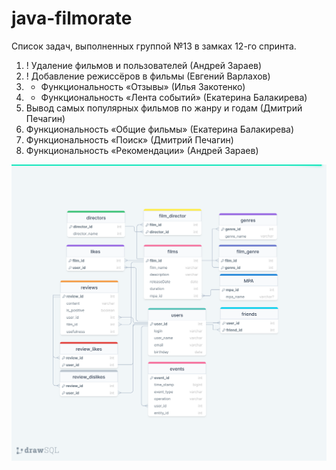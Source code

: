 # java-filmorate

Список задач, выполненных группой №13 в замках 12-го спринта.
1. ! Удаление фильмов и пользователей (Андрей Зараев)
2. ! Добавление режиссёров в фильмы (Евгений Варлахов)
3. + Функциональность  «Отзывы» (Илья Закотенко)
4. + Функциональность «Лента событий» (Екатерина Балакирева)
5. Вывод самых популярных фильмов по жанру и годам (Дмитрий Печагин)
6. Функциональность «Общие фильмы» (Екатерина Балакирева)
7. Функциональность «Поиск» (Дмитрий Печагин)
8. Функциональность «Рекомендации» (Андрей Зараев)

![Схема БД](https://github.com/zxc17/java-filmorate/blob/develop/DB.png)

